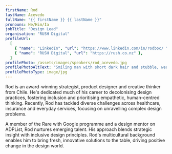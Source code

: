 ```yaml
---
firstName: Rod
lastName: Acevedo
fullName: "{{ firstName }} {{ lastName }}"
pronouns: He/Him/Ia
jobTitle: "Design Lead"
organisation: "RUSH Digital"
profileUrl:
  [
    { "name": "LinkedIn", "url": "https://www.linkedin.com/in/rodboc/ " },
    { "name": "RUSH Digital", "url": "https://rush.co.nz" },
  ]
profilePhoto: /assets/images/speakers/rod_acevedo.jpg
profilePhotoAltText: "Smiling man with short dark hair and stubble, wearing a pale pink t-shirt, standing with arms crossed in an office setting."
profilePhotoType: image/jpg
---
```


Rod is an award-winning strategist, product designer and creative thinker from Chile. He's dedicated much of his career to decolonising design practices, fostering inclusion and prioritising empathetic, human-centred thinking. Recently, Rod has tackled diverse challenges across healthcare, insurance and everyday services, focusing on unravelling complex design problems.

A member of the Rare with Google programme and a design mentor on ADPList, Rod nurtures emerging talent. His approach blends strategic insight with inclusive design principles. Rod's multicultural background enables him to bring fresh, innovative solutions to the table, driving positive change in the design world.
